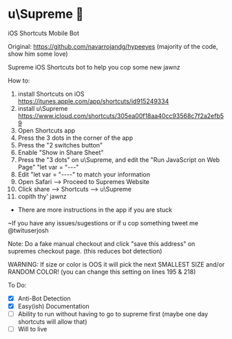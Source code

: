# u\Supreme 🐶
iOS Shortcuts Mobile Bot

Original: https://github.com/navarrojandg/hypeeyes (majority of the code, show him some love)

Supreme iOS Shortcuts bot to help you cop some new jawnz

How to:

1) install Shortcuts on iOS https://itunes.apple.com/app/shortcuts/id915249334
2) install u\Supreme https://www.icloud.com/shortcuts/305ea00f18aa40cc93568c7f2a2efb59
3) Open Shortcuts app
4) Press the 3 dots in the corner of the app
5) Press the "2 switches button" 
6) Enable "Show in Share Sheet"
7) Press the "3 dots" on u\Supreme, and edit the "Run JavaScript on Web Page" "let var = "---"
7) Edit "let var = "----" to match your information
8) Open Safari --> Proceed to Supremes Website
9) Click share --> Shortcuts --> u\Supreme
10) copith thy' jawnz

- There are more instructions in the app if you are stuck

~If you have any issues/sugestions or if u cop something tweet me @twituserjosh

Note: Do a fake manual checkout and click "save this address" on supremes checkout page. (this reduces bot detection)

WARNING: If size or color is OOS it will pick the next SMALLEST SIZE and/or RANDOM COLOR!
(you can change this setting on lines 195 & 218)

To Do:
- [x] Anti-Bot Detection
- [x] Easy(ish) Documentation
- [ ] Ability to run without having to go to supreme first (maybe one day shortcuts will allow that)
- [ ] Will to live
